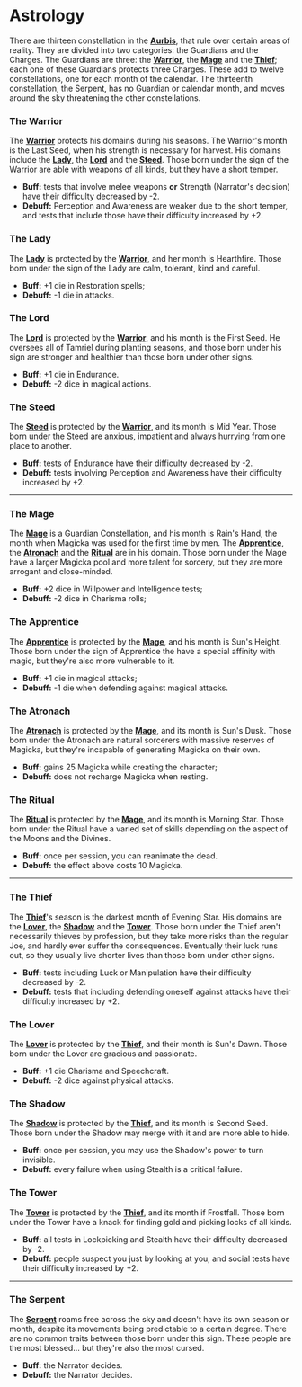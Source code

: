 <!-- PageTitle: Astrology of the Aurbis | Add-ons -->

# Astrology

There are thirteen constellation in the **[Aurbis]()**, that rule over certain areas of reality. They are divided into two categories: the Guardians and the Charges. The Guardians are three: the **[Warrior](https://en.uesp.net/wiki/Lore:Astronomy#The_Warrior)**, the **[Mage](https://en.uesp.net/wiki/Lore:Astronomy#The_Mage)** and the **[Thief](https://en.uesp.net/wiki/Lore:Astronomy#The_Thief)**; each one of these Guardians protects three Charges. These add to twelve constellations, one for each month of the calendar. The thirteenth constellation, the Serpent, has no Guardian or calendar month, and moves around the sky threatening the other constellations.


### The Warrior
The **[Warrior](https://en.uesp.net/wiki/Lore:Astronomy#The_Warrior)** protects his domains during his seasons. The Warrior's month is the Last Seed, when his strength is necessary for harvest. His domains include the **[Lady](https://en.uesp.net/wiki/Lore:Astronomy#The_Lady)**, the **[Lord](https://en.uesp.net/wiki/Lore:Astronomy#The_Lord)** and the **[Steed](https://en.uesp.net/wiki/Lore:Astronomy#The_Steed)**. Those born under the sign of the Warrior are able with weapons of all kinds, but they have a short temper.
* **Buff:** tests that involve melee weapons **or** Strength (Narrator's decision) have their difficulty decreased by -2.
* **Debuff:** Perception and Awareness are weaker due to the short temper, and tests that include those have their difficulty increased by +2.

### The Lady
The **[Lady](https://en.uesp.net/wiki/Lore:Astronomy#The_Lady)** is protected by the **[Warrior](https://en.uesp.net/wiki/Lore:Astronomy#The_Warrior)**, and her month is Hearthfire. Those born under the sign of the Lady are calm, tolerant, kind and careful.
* **Buff:** +1 die in Restoration spells;
* **Debuff:** -1 die in attacks.

### The Lord
The **[Lord](https://en.uesp.net/wiki/Lore:Astronomy#The_Lord)** is protected by the **[Warrior](https://en.uesp.net/wiki/Lore:Astronomy#The_Warrior)**, and his month is the First Seed. He oversees all of Tamriel during planting seasons, and those born under his sign are stronger and healthier than those born under other signs.
* **Buff:** +1 die in Endurance.
* **Debuff:** -2 dice in magical actions.

### The Steed
The **[Steed](https://en.uesp.net/wiki/Lore:Astronomy#The_Steed)** is protected by the **[Warrior](https://en.uesp.net/wiki/Lore:Astronomy#The_Warrior)**, and its month is Mid Year. Those born under the Steed are anxious, impatient and always hurrying from one place to another.
* **Buff:** tests of Endurance have their difficulty decreased by -2.
* **Debuff:** tests involving Perception and Awareness have their difficulty increased by +2.

-----

### The Mage
The **[Mage](https://en.uesp.net/wiki/Lore:Astronomy#The_Mage)** is a Guardian Constellation, and his month is Rain's Hand, the month when Magicka was used for the first time by men. The **[Apprentice](https://en.uesp.net/wiki/Lore:Astronomy#The_Apprentice)**, the **[Atronach](https://en.uesp.net/wiki/Lore:Astronomy#The_Atronach)** and the **[Ritual](https://en.uesp.net/wiki/Lore:Astronomy#The_Ritual)** are in his domain. Those born under the Mage have a larger Magicka pool and more talent for sorcery, but they are more arrogant and close-minded.
* **Buff:** +2 dice in Willpower and Intelligence tests;
* **Debuff:** -2 dice in Charisma rolls;

### The Apprentice
The **[Apprentice](https://en.uesp.net/wiki/Lore:Astronomy#The_Apprentice)** is protected by the **[Mage](https://en.uesp.net/wiki/Lore:Astronomy#The_Mage)**, and his month is Sun's Height. Those born under the sign of Apprentice the have a special affinity with magic, but they're also more vulnerable to it.
* **Buff:** +1 die in magical attacks;
* **Debuff:** -1 die when defending against magical attacks.

### The Atronach
The **[Atronach](https://en.uesp.net/wiki/Lore:Astronomy#The_Atronach)** is protected by the **[Mage](https://en.uesp.net/wiki/Lore:Astronomy#The_Mage)**, and its month is Sun's Dusk. Those born under the Atronach are natural sorcerers with massive reserves of Magicka, but they're incapable of generating Magicka on their own.
* **Buff:** gains 25 Magicka while creating the character;
* **Debuff:** does not recharge Magicka when resting.

### The Ritual
The **[Ritual](https://en.uesp.net/wiki/Lore:Astronomy#The_Ritual)** is protected by the **[Mage](https://en.uesp.net/wiki/Lore:Astronomy#The_Mage)**, and its month is Morning Star. Those born under the Ritual have a varied set of skills depending on the aspect of the Moons and the Divines.
* **Buff:** once per session, you can reanimate the dead.
* **Debuff:** the effect above costs 10 Magicka.

-----

### The Thief
The **[Thief](https://en.uesp.net/wiki/Lore:Astronomy#The_Thief)**'s season is the darkest month of Evening Star. His domains are the **[Lover](https://en.uesp.net/wiki/Lore:Astronomy#The_Lover)**, the **[Shadow](https://en.uesp.net/wiki/Lore:Astronomy#The_Shadow)** and the **[Tower](https://en.uesp.net/wiki/Lore:Astronomy#The_Tower)**. Those born under the Thief aren't necessarily thieves by profession, but they take more risks than the regular Joe, and hardly ever suffer the consequences. Eventually their luck runs out, so they usually live shorter lives than those born under other signs.
* **Buff:** tests including Luck or Manipulation have their difficulty decreased by -2.
* **Debuff:** tests that including defending oneself against attacks have their difficulty increased by +2.

### The Lover
The **[Lover](https://en.uesp.net/wiki/Lore:Astronomy#The_Lover)** is protected by the **[Thief](https://en.uesp.net/wiki/Lore:Astronomy#The_Thief)**, and their month is Sun's Dawn. Those born under the Lover are gracious and passionate.
* **Buff:** +1 die Charisma and Speechcraft.
* **Debuff:** -2 dice against physical attacks.

### The Shadow
The **[Shadow](https://en.uesp.net/wiki/Lore:Astronomy#The_Shadow)** is protected by the **[Thief](https://en.uesp.net/wiki/Lore:Astronomy#The_Thief)**, and its month is Second Seed. Those born under the Shadow may merge with it and are more able to hide.
* **Buff:** once per session, you may use the Shadow's power to turn invisible.
* **Debuff:** every failure when using Stealth is a critical failure.

### The Tower
The **[Tower](https://en.uesp.net/wiki/Lore:Astronomy#The_Tower)** is protected by the **[Thief](https://en.uesp.net/wiki/Lore:Astronomy#The_Thief)**, and its month if Frostfall. Those born under the Tower have a knack for finding gold and picking locks of all kinds.
* **Buff:** all tests in Lockpicking and Stealth have their difficulty decreased by -2.
* **Debuff:** people suspect you just by looking at you, and social tests have their difficulty increased by +2.

---

### The Serpent
The **[Serpent](https://en.uesp.net/wiki/Lore:Astronomy#The_Serpent)** roams free across the sky and doesn't have its own season or month, despite its movements being predictable to a certain degree. There are no common traits between those born under this sign. These people are the most blessed... but they're also the most cursed.
* **Buff:** the Narrator decides.
* **Debuff:** the Narrator decides.
